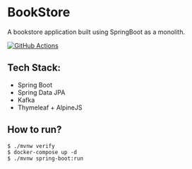 # BookStore
A bookstore application built using SpringBoot as a monolith.

[![GitHub Actions](https://github.com/sivaprasadreddy/bookstore/actions/workflows/maven.yml/badge.svg)](https://github.com/sivaprasadreddy/bookstore/actions/workflows/maven.yml)

## Tech Stack:
* Spring Boot
* Spring Data JPA
* Kafka
* Thymeleaf + AlpineJS

## How to run?

```shell
$ ./mvnw verify
$ docker-compose up -d
$ ./mvnw spring-boot:run
```